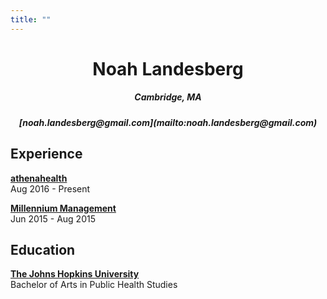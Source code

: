 ```yaml
---
title: ""
---
```


<center>
  <h1>Noah Landesberg</h1>
  <h5>Cambridge, MA</h5>
  <h5>[noah.landesberg@gmail.com](mailto:noah.landesberg@gmail.com)<h5>
</center>

Experience
----------

[**athenahealth**](athenahealth.com)  
Aug 2016 - Present

[**Millennium Management**](https://www.mlp.com/home/)  
Jun 2015 - Aug 2015

Education
--------------------
[**The Johns Hopkins University**](jhu.edu)  
Bachelor of Arts in Public Health Studies
